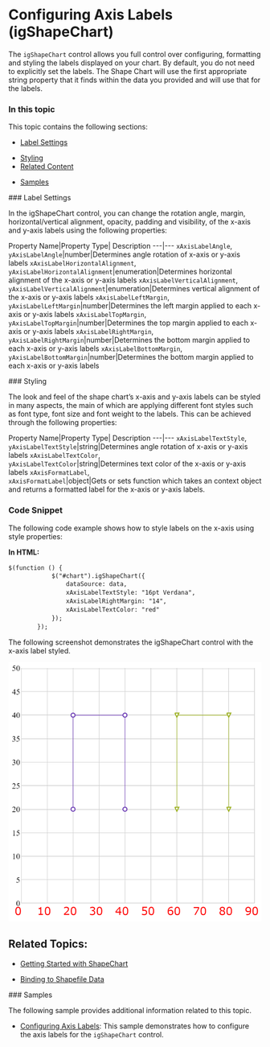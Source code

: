 ﻿<!--
|metadata|
{
    "fileName": "shapechart-configuring-axis-labels",
    "controlName": "igShapeChart",
    "tags": ["API", "ShapeChart", "AxisLabels"]
}
|metadata|
-->

# Configuring Axis Labels (igShapeChart)

The `igShapeChart` control allows you full control over configuring, formatting and styling the labels displayed on your chart. By default, you do not need to explicitly set the labels. The Shape Chart will use the first appropriate string property that it finds within the data you provided and will use that for the labels.

### In this topic

This topic contains the following sections:


- [Label Settings](#ConfigureLabelSettings)
* [Styling](#ConfigureStyling)
* [Related Content](#RelatedContent)
- [Samples](#Samples)

<a id="ConfigureLabelSettings" />
### Label Settings

In the igShapeChart control, you can change the rotation angle, margin, horizontal/vertical alignment, opacity, padding and visibility, of the x-axis and y-axis labels using the following properties:

Property Name|Property Type| Description
---|---
`xAxisLabelAngle`, </br> `yAxisLabelAngle`|number|Determines angle rotation of x-axis or y-axis labels
`xAxisLabelHorizontalAlignment`, </br> `yAxisLabelHorizontalAlignment`|enumeration|Determines horizontal alignment of the x-axis or y-axis labels
`xAxisLabelVerticalAlignment`, </br> `yAxisLabelVerticalAlignment`|enumeration|Determines vertical alignment of the x-axis or y-axis labels
`xAxisLabelLeftMargin`, </br> `yAxisLabelLeftMargin`|number|Determines the left margin applied to each x-axis or y-axis labels
`xAxisLabelTopMargin`, </br> `yAxisLabelTopMargin`|number|Determines the top margin applied to each x-axis or y-axis labels
`xAxisLabelRightMargin`, </br> `yAxisLabelRightMargin`|number|Determines the bottom margin applied to each x-axis or y-axis labels
`xAxisLabelBottomMargin`, </br> `yAxisLabelBottomMargin`|number|Determines the bottom margin applied to each x-axis or y-axis labels

<a id="ConfigureStyling" />
### Styling

The look and feel of the shape chart’s x-axis and y-axis labels can be styled in many aspects, the main of which are applying different font styles such as font type, font size and font weight to the labels. This can be achieved through the following properties:

Property Name|Property Type| Description
---|---
`xAxisLabelTextStyle`, </br> `yAxisLabelTextStyle`|string|Determines angle rotation of x-axis or y-axis labels
`xAxisLabelTextColor`, </br> `yAxisLabelTextColor`|string|Determines text color of the x-axis or y-axis labels
`xAxisFormatLabel`, </br> `xAxisFormatLabel`|object|Gets or sets function which takes an context object and returns a formatted label for the x-axis or y-axis labels.


### <a id="codesnippet"/>Code Snippet
The following code example shows how to style labels on the x-axis using style properties:

**In HTML:**

```html
$(function () {
            $("#chart").igShapeChart({
                dataSource: data,
                xAxisLabelTextStyle: "16pt Verdana",
                xAxisLabelRightMargin: "14",
                xAxisLabelTextColor: "red"
            });
        });
```

The following screenshot demonstrates the igShapeChart control with the x-axis label styled.

![](images/shapechart-configuring-axis-labels-01.png)

## <a id="relatedtopics"/>Related Topics:

- [Getting Started with ShapeChart](shapechart-getting-started-with-shapechart.html)

- [Binding to Shapefile Data](shapechart-binding-shapefile-data.html)


<a id="Samples" />
### Samples

The following sample provides additional information related to this topic.

-	[Configuring Axis Labels](%%SamplesUrl%%/shape-charts/axis-labels):  This sample demonstrates how to configure the axis labels for the `igShapeChart` control.